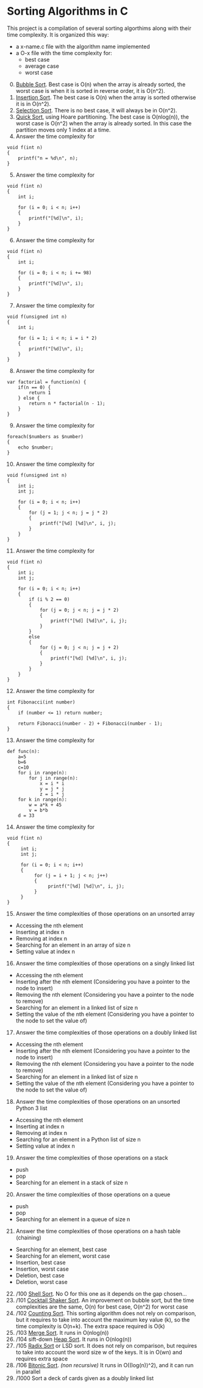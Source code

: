 # Sorting Algorithms in C

This project is a compilation of several sorting algorthims along with their time complexity.
It is organized this way:  
<ul>
<li>a x-name.c file with the algorithm name implemented</li>  
<li>a O-x file with the time complexity for:
  <ul>
  <li>best case</li>
  <li>average case</li>
  <li>worst case</li>
  </ul>
  </li>
</ul>

0. [Bubble Sort](https://en.wikipedia.org/wiki/Bubble_sort). Best case is O(n) when the array is already sorted, the worst case is when it is sorted in reverse order, it is O(n^2).  
1. [Insertion Sort](https://en.wikipedia.org/wiki/Insertion_sort). The best case is O(n) when the array is sorted otherwise it is in O(n^2).  
2. [Selection Sort](https://en.wikipedia.org/wiki/Selection_sort). There is no best case, it will always be in O(n^2).  
3. [Quick Sort](https://en.wikipedia.org/wiki/Quicksort), using Hoare partitioning. The best case is O(nlog(n)), the worst case is O(n^2) when the array is already sorted. In this case the partition moves only 1 index at a time.  
4. Answer the time complexity for
```
void f(int n)
{
    printf("n = %d\n", n);
}
```

5. Answer the time complexity for
```
void f(int n)
{
    int i;

    for (i = 0; i < n; i++)
    {
        printf("[%d]\n", i);
    }
}
```

6. Answer the time complexity for
```
void f(int n)
{
    int i;

    for (i = 0; i < n; i += 98)
    {
        printf("[%d]\n", i);
    }
}
```

7. Answer the time complexity for
```
void f(unsigned int n)
{
    int i;

    for (i = 1; i < n; i = i * 2)
    {
        printf("[%d]\n", i);
    }
}
```

8. Answer the time complexity for
```
var factorial = function(n) {
    if(n == 0) {
        return 1
    } else {
        return n * factorial(n - 1);
    }
}
```

9. Answer the time complexity for
```
foreach($numbers as $number)
{
    echo $number;
}
```

10. Answer the time complexity for
```
void f(unsigned int n)
{
    int i;
    int j;

    for (i = 0; i < n; i++)
    {
        for (j = 1; j < n; j = j * 2)
        {
            printf("[%d] [%d]\n", i, j);
        }
    }
}
```

11. Answer the time complexity for
```
void f(int n)
{
    int i;
    int j;

    for (i = 0; i < n; i++)
    {
        if (i % 2 == 0)
        {
            for (j = 0; j < n; j = j * 2)
            {
                printf("[%d] [%d]\n", i, j);
            }
        }
        else
        {
            for (j = 0; j < n; j = j + 2)
            {
                printf("[%d] [%d]\n", i, j);
            }
        }
    }
}
```

12. Answer the time complexity for
```
int Fibonacci(int number)
{
    if (number <= 1) return number;

    return Fibonacci(number - 2) + Fibonacci(number - 1);
}
```

13. Answer the time complexity for
```
def func(n):
    a=5
    b=6
    c=10
    for i in range(n):
        for j in range(n):
            x = i * i
            y = j * j
            z = i * j
    for k in range(n):
        w = a*k + 45
        v = b*b
    d = 33
```

14. Answer the time complexity for
```
void f(int n)
{
     int i;
     int j;

     for (i = 0; i < n; i++)
     {
          for (j = i + 1; j < n; j++)
          {
               printf("[%d] [%d]\n", i, j);
          }
     }
}
```

15. Answer the time complexities of those operations on an unsorted array
<ul>
<li>Accessing the nth element</li>
<li>Inserting at index n</li>
<li>Removing at index n</li>
<li>Searching for an element in an array of size n</li>
<li>Setting value at index n</li>
</ul>

16. Answer the time complexities of those operations on a singly linked list
<ul>
<li>Accessing the nth element</li>
<li>Inserting after the nth element (Considering you have a pointer to the node to insert)</li>
<li>Removing the nth element (Considering you have a pointer to the node to remove)</li>
<li>Searching for an element in a linked list of size n</li>
<li>Setting the value of the nth element (Considering you have a pointer to the node to set the value of)</li>
</ul>

17. Answer the time complexities of those operations on a doubly linked list
<ul>
<li>Accessing the nth element</li>
<li>Inserting after the nth element (Considering you have a pointer to the node to insert)</li>
<li>Removing the nth element (Considering you have a pointer to the node to remove)</li>
<li>Searching for an element in a linked list of size n</li>
<li>Setting the value of the nth element (Considering you have a pointer to the node to set the value of)</li>
</ul>

18. Answer the time complexities of those operations on an unsorted Python 3 list
<ul>
<li>Accessing the nth element</li>
<li>Inserting at index n</li>
<li>Removing at index n</li>
<li>Searching for an element in a Python list of size n</li>
<li>Setting value at index n</li>
</ul>

19. Answer the time complexities of those operations on a stack
<ul>
<li>push</li>
<li>pop</li>
<li>Searching for an element in a stack of size n</li>
</ul>

20. Answer the time complexities of those operations on a queue
<ul>
<li>push</li>
<li>pop</li>
<li>Searching for an element in a queue of size n</li>
</ul>

21. Answer the time complexities of those operations on a hash table (chaining)
<ul>
<li>Searching for an element, best case</li>
<li>Searching for an element, worst case</li>
<li>Insertion, best case</li>
<li>Insertion, worst case</li>
<li>Deletion, best case</li>
<li>Deletion, worst case</li>
</ul>

22. /100 [Shell Sort](https://en.wikipedia.org/wiki/Shellsort). No O for this one as it depends on the gap chosen...   
23. /101 [Cocktail Shaker Sort](https://en.wikipedia.org/wiki/Cocktail_shaker_sort). An improvement on bubble sort, but the time complexities are the same, O(n) for best case, O(n^2) for worst case  
24. /102 [Counting Sort](https://en.wikipedia.org/wiki/Counting_sort). This sorting algorithm does not rely on comparison, but it requires to take into account the maximum key value (k), so the time complexity is O(n+k). The extra space required is O(k)  
25. /103 [Merge Sort](https://en.wikipedia.org/wiki/Merge_sort). It runs in O(nlog(n))  
26. /104 sift-down [Heap Sort](https://en.wikipedia.org/wiki/Heapsort). It runs in O(nlog(n))  
27. /105 [Radix Sort](https://en.wikipedia.org/wiki/Radix_sort) or LSD sort. It does not rely on comparison, but requires to take into account the word size w of the keys. It is in O(wn) and requires extra space  
28. /106 [Bitonic Sort](https://en.wikipedia.org/wiki/Bitonic_sorter). *(non recursive)* It runs in O((log(n))^2), and it can run in parallel  
29. /1000 Sort a deck of cards given as a doubly linked list  
